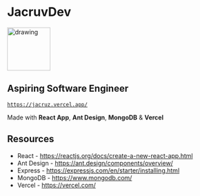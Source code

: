 # JacruvDev

[<img src="https://i.imgur.com/O8rgHG5.png" alt="drawing" width="100"/>](https://jacruz.vercel.app/)

## Aspiring Software Engineer

[`https://jacruz.vercel.app/`](https://jacruz.vercel.app/)

Made with **React App**, **Ant Design**, **MongoDB** & **Vercel**

## Resources

* React - https://reactjs.org/docs/create-a-new-react-app.html
* Ant Design - https://ant.design/components/overview/
* Express - https://expressjs.com/en/starter/installing.html
* MongoDB - https://www.mongodb.com/
* Vercel - https://vercel.com/

